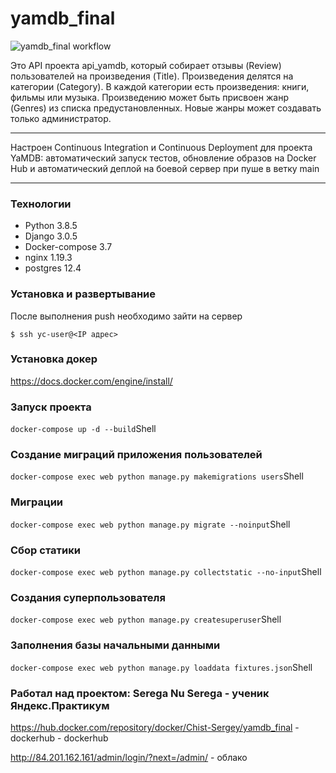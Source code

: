 # yamdb_final

![yamdb_final workflow](https://github.com/Chist-Sergey/yamdb_final/actions/workflows/yamdb_workflow.yml/badge.svg)


Это API проекта api_yamdb, который собирает отзывы (Review) пользователей на произведения (Title). Произведения делятся на категории (Category). В каждой категории есть произведения: книги, фильмы или музыка. Произведению может быть присвоен жанр (Genres) из списка предустановленных. Новые жанры может создавать только администратор.

---

Настроен Continuous Integration и Continuous Deployment для проекта YaMDB: автоматический запуск тестов, обновление образов на Docker Hub и автоматический деплой на боевой сервер при пуше в ветку main

---
### Технологии
- Python 3.8.5
- Django 3.0.5
- Docker-compose 3.7
- nginx 1.19.3
- postgres 12.4


<h3> Установка и развертывание </h3>
После выполнения push необходимо зайти на сервер

    $ ssh yc-user@<IP адрес>


### Установка докер
https://docs.docker.com/engine/install/

### Запуск проекта 
``` docker-compose up -d --build ```Shell

### Создание миграций приложения пользователей
```docker-compose exec web python manage.py makemigrations users```Shell

### Миграции
```docker-compose exec web python manage.py migrate --noinput```Shell

### Сбор статики
```docker-compose exec web python manage.py collectstatic --no-input```Shell

### Cоздания суперпользователя 
``` docker-compose exec web python manage.py createsuperuser ```Shell

### Заполнения базы начальными данными
``` docker-compose exec web python manage.py loaddata fixtures.json ```Shell

### Работал над проектом: Serega Nu Serega - ученик Яндекс.Практикум
https://hub.docker.com/repository/docker/Chist-Sergey/yamdb_final - dockerhub - dockerhub

http://84.201.162.161/admin/login/?next=/admin/ - облако 
